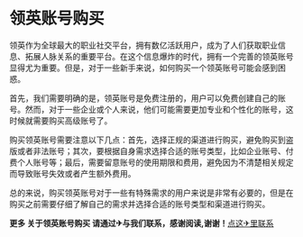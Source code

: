 # 领英账号购买

领英作为全球最大的职业社交平台，拥有数亿活跃用户，成为了人们获取职业信息、拓展人脉关系的重要平台。在这个信息爆炸的时代，拥有一个完善的领英账号显得尤为重要。但是，对于一些新手来说，如何购买一个领英账号可能会感到困惑。

首先，我们需要明确的是，领英账号是免费注册的，用户可以免费创建自己的账号。然而，对于一些企业或个人来说，他们可能需要更加专业和个性化的账号，这时候就需要购买高级账号了。

购买领英账号需要注意以下几点：首先，选择正规的渠道进行购买，避免购买到盗版或者非法账号；其次，要根据自身需求选择合适的账号类型，比如企业账号、付费个人账号等；最后，需要留意账号的使用期限和费用，避免因为不清楚相关规定而导致账号失效或者产生额外费用。

总的来说，购买领英账号对于一些有特殊需求的用户来说是非常有必要的，但是在购买之前需要仔细了解自己的需求并选择合适的账号类型和渠道进行购买。

**更多 关于领英账号购买 请通过✈与我们联系，感谢阅读,谢谢！**[点这✈里联系](https://ss.k02.cc)